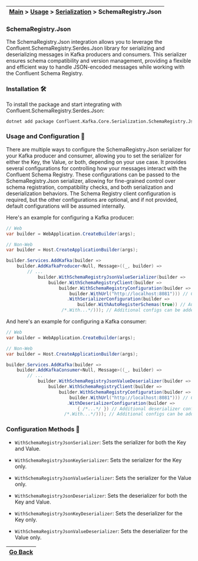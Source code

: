 | [Main](/README.md) > [Usage](/docs/Usage.md) > [Serialization](/docs/Serialization/Serialization.md) > SchemaRegistry.Json |
|----------------------------------------------------------------------------------------------------------------------------|

### SchemaRegistry.Json

The SchemaRegistry.Json integration allows you to leverage the Confluent.SchemaRegistry.Serdes.Json library for serializing and deserializing messages in Kafka producers and consumers. This serializer ensures schema compatibility and version management, providing a flexible and efficient way to handle JSON-encoded messages while working with the Confluent Schema Registry.

### Installation :hammer_and_wrench:

To install the package and start integrating with Confluent.SchemaRegistry.Serdes.Json:

```bash
dotnet add package Confluent.Kafka.Core.Serialization.SchemaRegistry.Json
```

### Usage and Configuration :jigsaw:

There are multiple ways to configure the SchemaRegistry.Json serializer for your Kafka producer and consumer, allowing you to set the serializer for either the Key, the Value, or both, depending on your use case. It provides several configurations for controlling how your messages interact with the Confluent Schema Registry. These configurations can be passed to the SchemaRegistry.Json serializer, allowing for fine-grained control over schema registration, compatibility checks, and both serialization and deserialization behaviors. The Schema Registry client configuration is required, but the other configurations are optional, and if not provided, default configurations will be assumed internally.

Here's an example for configuring a Kafka producer:

```C#
// Web
var builder = WebApplication.CreateBuilder(args);

// Non-Web
var builder = Host.CreateApplicationBuilder(args);

builder.Services.AddKafka(builder =>
    builder.AddKafkaProducer<Null, Message>((_, builder) =>
        // ...
            builder.WithSchemaRegistryJsonValueSerializer(builder =>
                builder.WithSchemaRegistryClient(builder =>
                    builder.WithSchemaRegistryConfiguration(builder =>
                        builder.WithUrl("http://localhost:8081"))) // Configures Schema Registry client
                       .WithSerializerConfiguration(builder =>
                           builder.WithAutoRegisterSchemas(true)) // Automatically registers new schemas
                     /*.With...*/))); // Additional configs can be added here
```

And here's an example for configuring a Kafka consumer:

```C#
// Web
var builder = WebApplication.CreateBuilder(args);

// Non-Web
var builder = Host.CreateApplicationBuilder(args);

builder.Services.AddKafka(builder =>
    builder.AddKafkaConsumer<Null, Message>((_, builder) =>
        // ...
            builder.WithSchemaRegistryJsonValueDeserializer(builder =>
                builder.WithSchemaRegistryClient(builder =>
                    builder.WithSchemaRegistryConfiguration(builder =>
                        builder.WithUrl("http://localhost:8081"))) // Configures Schema Registry client
                       .WithDeserializerConfiguration(builder =>
                           { /*...*/ }) // Additional deserializer configs can be added here                               
                      /*.With...*/))); // Additional configs can be added here
```

### Configuration Methods :nut_and_bolt:

- `WithSchemaRegistryJsonSerializer`: Sets the serializer for both the Key and Value.
- `WithSchemaRegistryJsonKeySerializer`: Sets the serializer for the Key only.
- `WithSchemaRegistryJsonValueSerializer`: Sets the serializer for the Value only.

- `WithSchemaRegistryJsonDeserializer`: Sets the deserializer for both the Key and Value.
- `WithSchemaRegistryJsonKeyDeserializer`: Sets the deserializer for the Key only.
- `WithSchemaRegistryJsonValueDeserializer`: Sets the deserializer for the Value only.

| [Go Back](/docs/Serialization/Serialization.md) |
|-------------------------------------------------|
